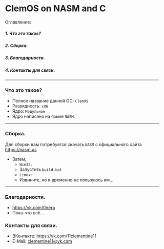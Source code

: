 # ClemOS on NASM and C
 Оглавление:
 ##### 1. Что это такое?
 ##### 2. Сборка.
 ##### 3. Благодарности.
 ##### 4. Контакты для связи.
____

### Что это такое?
 - Полное название данной ОС: `ClemOS`
 - Разрядность: `x86`
 - Ядро: `Модульное`
 - Ядро написано на языке `NASM`.
____
 
### Сборка.
 Для сборки вам потребуется скачать `NASM` с официального сайта https://nasm.us
* Затем,
  * `Win32`:
   * Запустить `build.bat`
  * `Linux`:
   * Извините, но я временно не пользуюсь им...
____

### Благодарности.
 + https://vk.com/0nera
 + Пока-что всё...

### Контакты для связи.
 * ВКонтакте: https://vk.com/11clementine11
 * E-Mail: clementine11@vk.com
